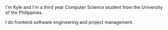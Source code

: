 I'm Kyle and I'm a third year Computer Science student from the University of the Philippines.

I do frontend software engineering and project management.
